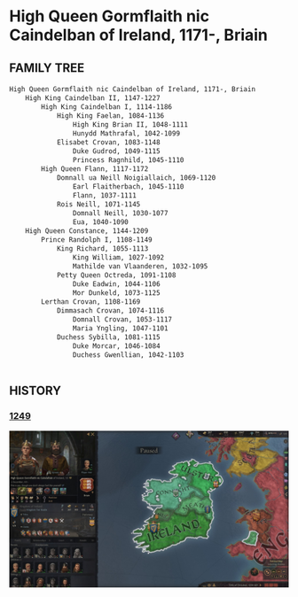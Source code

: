 # High Queen Gormflaith nic Caindelban of Ireland, 1171-, Briain

## FAMILY TREE 
```
High Queen Gormflaith nic Caindelban of Ireland, 1171-, Briain
	High King Caindelban II, 1147-1227
		High King Caindelban I, 1114-1186
			High King Faelan, 1084-1136
				High King Brian II, 1048-1111
				Hunydd Mathrafal, 1042-1099
			Elisabet Crovan, 1083-1148
				Duke Gudrod, 1049-1115
				Princess Ragnhild, 1045-1110
		High Queen Flann, 1117-1172
			Domnall ua Neill Noigiallaich, 1069-1120
				Earl Flaitherbach, 1045-1110
				Flann, 1037-1111
			Rois Neill, 1071-1145
				Domnall Neill, 1030-1077
				Eua, 1040-1090
	High Queen Constance, 1144-1209
		Prince Randolph I, 1108-1149
			King Richard, 1055-1113
				King William, 1027-1092
				Mathilde van Vlaanderen, 1032-1095
			Petty Queen Octreda, 1091-1108
				Duke Eadwin, 1044-1106
				Mor Dunkeld, 1073-1125
		Lerthan Crovan, 1108-1169
			Dimmasach Crovan, 1074-1116
				Domnall Crovan, 1053-1117
				Maria Yngling, 1047-1101
			Duchess Sybilla, 1081-1115
				Duke Morcar, 1046-1084
				Duchess Gwenllian, 1042-1103
		
```

## HISTORY

### [1249](../h/1249.md)

![img](../h/14-Queen-Gobflaith-1249/queen1.jpg)